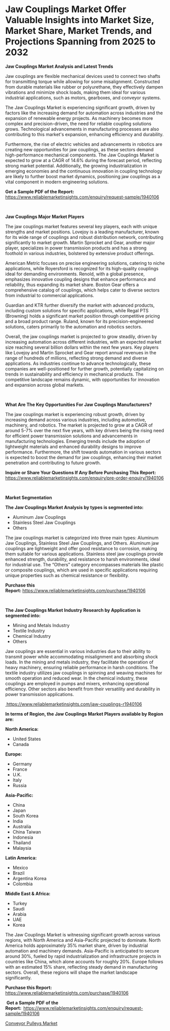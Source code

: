 <p><h1>Jaw Couplings Market Offer Valuable Insights into Market Size, Market Share, Market Trends, and Projections Spanning from 2025 to 2032</h1></p><p><strong>Jaw Couplings Market Analysis and Latest Trends</strong></p>
<p><p>Jaw couplings are flexible mechanical devices used to connect two shafts for transmitting torque while allowing for some misalignment. Constructed from durable materials like rubber or polyurethane, they effectively dampen vibrations and minimize shock loads, making them ideal for various industrial applications, such as motors, gearboxes, and conveyor systems.</p><p>The Jaw Couplings Market is experiencing significant growth, driven by factors like the increasing demand for automation across industries and the expansion of renewable energy projects. As machinery becomes more complex and precision-driven, the need for reliable coupling solutions grows. Technological advancements in manufacturing processes are also contributing to this market's expansion, enhancing efficiency and durability.</p><p>Furthermore, the rise of electric vehicles and advancements in robotics are creating new opportunities for jaw couplings, as these sectors demand high-performance mechanical components. The Jaw Couplings Market is expected to grow at a CAGR of 14.6% during the forecast period, reflecting strong market potential. Additionally, the growing industrialization in emerging economies and the continuous innovation in coupling technology are likely to further boost market dynamics, positioning jaw couplings as a vital component in modern engineering solutions.</p></p>
<p><strong>Get a Sample PDF of the Report:&nbsp;</strong> <a href="https://www.reliablemarketinsights.com/enquiry/request-sample/1940106?utm_campaign=2004&utm_medium=2&utm_source=Github&utm_content=ia&utm_term=16022025&utm_id=jaw-couplings">https://www.reliablemarketinsights.com/enquiry/request-sample/1940106</a></p>
<p>&nbsp;</p>
<p><strong>Jaw Couplings Major Market Players</strong></p>
<p><p>The jaw couplings market features several key players, each with unique strengths and market positions. Lovejoy is a leading manufacturer, known for its wide range of couplings and robust distribution network, contributing significantly to market growth. Martin Sprocket and Gear, another major player, specializes in power transmission products and has a strong foothold in various industries, bolstered by extensive product offerings.</p><p>American Metric focuses on precise engineering solutions, catering to niche applications, while Royersford is recognized for its high-quality couplings ideal for demanding environments. Renold, with a global presence, emphasizes innovative coupling designs that enhance performance and reliability, thus expanding its market share. Boston Gear offers a comprehensive catalog of couplings, which helps cater to diverse sectors from industrial to commercial applications.</p><p>Guardian and KTR further diversify the market with advanced products, including custom solutions for specific applications, while Regal PTS (Browning) holds a significant market position through competitive pricing and a broad product range. Ruland, known for its precision-engineered solutions, caters primarily to the automation and robotics sectors.</p><p>Overall, the jaw couplings market is projected to grow steadily, driven by increasing automation across different industries, with an expected market size reaching several billion dollars within the next few years. Key players like Lovejoy and Martin Sprocket and Gear report annual revenues in the range of hundreds of millions, reflecting strong demand and diverse applications. As industries continue to advance technologically, these companies are well-positioned for further growth, potentially capitalizing on trends in sustainability and efficiency in mechanical products. The competitive landscape remains dynamic, with opportunities for innovation and expansion across global markets.</p></p>
<p>&nbsp;</p>
<p><strong>What Are The Key Opportunities For Jaw Couplings Manufacturers?</strong></p>
<p><p>The jaw couplings market is experiencing robust growth, driven by increasing demand across various industries, including automotive, machinery, and robotics. The market is projected to grow at a CAGR of around 5-7% over the next five years, with key drivers being the rising need for efficient power transmission solutions and advancements in manufacturing technologies. Emerging trends include the adoption of lightweight materials and enhanced durability designs to improve performance. Furthermore, the shift towards automation in various sectors is expected to boost the demand for jaw couplings, enhancing their market penetration and contributing to future growth.</p></p>
<p><strong>Inquire or Share Your Questions If Any Before Purchasing This Report:</strong> <a href="https://www.reliablemarketinsights.com/enquiry/pre-order-enquiry/1940106?utm_campaign=2004&utm_medium=2&utm_source=Github&utm_content=ia&utm_term=16022025&utm_id=jaw-couplings">https://www.reliablemarketinsights.com/enquiry/pre-order-enquiry/1940106</a></p>
<p>&nbsp;</p>
<p><strong>Market Segmentation</strong></p>
<p><strong>The Jaw Couplings Market Analysis by types is segmented into:</strong></p>
<p><ul><li>Aluminum Jaw Couplings</li><li>Stainless Steel Jaw Couplings</li><li>Others</li></ul></p>
<p><p>The jaw couplings market is categorized into three main types: Aluminum Jaw Couplings, Stainless Steel Jaw Couplings, and Others. Aluminum jaw couplings are lightweight and offer good resistance to corrosion, making them suitable for various applications. Stainless steel jaw couplings provide enhanced strength, durability, and resistance to harsh environments, ideal for industrial use. The “Others” category encompasses materials like plastic or composite couplings, which are used in specific applications requiring unique properties such as chemical resistance or flexibility.</p></p>
<p><strong>Purchase this Report:&nbsp;</strong><a href="https://www.reliablemarketinsights.com/purchase/1940106?utm_campaign=2004&utm_medium=2&utm_source=Github&utm_content=ia&utm_term=16022025&utm_id=jaw-couplings">https://www.reliablemarketinsights.com/purchase/1940106</a></p>
<p>&nbsp;</p>
<p><strong>The Jaw Couplings Market Industry Research by Application is segmented into:</strong></p>
<p><ul><li>Mining and Metals Industry</li><li>Textile Industry</li><li>Chemical Industry</li><li>Others</li></ul></p>
<p><p>Jaw couplings are essential in various industries due to their ability to transmit power while accommodating misalignment and absorbing shock loads. In the mining and metals industry, they facilitate the operation of heavy machinery, ensuring reliable performance in harsh conditions. The textile industry utilizes jaw couplings in spinning and weaving machines for smooth operation and reduced wear. In the chemical industry, these couplings are employed in pumps and mixers, enhancing operational efficiency. Other sectors also benefit from their versatility and durability in power transmission applications.</p></p>
<p><a href="https://www.reliablemarketinsights.com/jaw-couplings-r1940106?utm_campaign=2004&utm_medium=2&utm_source=Github&utm_content=ia&utm_term=16022025&utm_id=jaw-couplings">&nbsp;https://www.reliablemarketinsights.com/jaw-couplings-r1940106</a></p>
<p><strong>In terms of Region, the Jaw Couplings Market Players available by Region are:</strong></p>
<p>
    <p> <strong> North America: </strong>
        <ul>
            <li>United States</li>
            <li>Canada</li>
        </ul>
        </p> 
    <p> <strong> Europe: </strong>
        <ul>
            <li>Germany</li>
            <li>France</li>
            <li>U.K.</li>
            <li>Italy</li>
            <li>Russia</li>
        </ul>
        </p> 
    <p> <strong> Asia-Pacific: </strong>
        <ul>
            <li>China</li>
            <li>Japan</li>
            <li>South Korea</li>
            <li>India</li>
            <li>Australia</li>
            <li>China Taiwan</li>
            <li>Indonesia</li>
            <li>Thailand</li>
            <li>Malaysia</li>
        </ul>
        </p> 
    <p> <strong> Latin America: </strong>
        <ul>
            <li>Mexico</li>
            <li>Brazil</li>
            <li>Argentina Korea</li>
            <li>Colombia</li>
        </ul>
        </p> 
    <p> <strong> Middle East & Africa: </strong>
        <ul>
            <li>Turkey</li>
            <li>Saudi</li>
            <li>Arabia</li>
            <li>UAE</li>
            <li>Korea</li>
        </ul>
    </p>
    </p>
<p><p>The Jaw Couplings Market is witnessing significant growth across various regions, with North America and Asia-Pacific projected to dominate. North America holds approximately 35% market share, driven by industrial automation and machinery demands. Asia-Pacific is anticipated to secure around 30%, fueled by rapid industrialization and infrastructure projects in countries like China, which alone accounts for roughly 20%. Europe follows with an estimated 15% share, reflecting steady demand in manufacturing sectors. Overall, these regions will shape the market landscape significantly.</p></p>
<p><strong>Purchase this Report: </strong><a href="https://www.reliablemarketinsights.com/purchase/1940106?utm_campaign=2004&utm_medium=2&utm_source=Github&utm_content=ia&utm_term=16022025&utm_id=jaw-couplings">https://www.reliablemarketinsights.com/purchase/1940106</a></p>
<p>&nbsp;<strong>Get a Sample PDF of the Report:&nbsp;&nbsp;</strong><a href="https://www.reliablemarketinsights.com/enquiry/request-sample/1940106?utm_campaign=2004&utm_medium=2&utm_source=Github&utm_content=ia&utm_term=16022025&utm_id=jaw-couplings">https://www.reliablemarketinsights.com/enquiry/request-sample/1940106</a></p>
<p><strong></strong></p>
<p><p><a href="https://github.com/NarcisoFerry/Market-Research-Report-List-1/blob/main/conveyor-pulleys-market.md?utm_campaign=2004&utm_medium=2&utm_source=Github&utm_content=ia&utm_term=16022025&utm_id=jaw-couplings">Conveyor Pulleys Market</a></p></p>